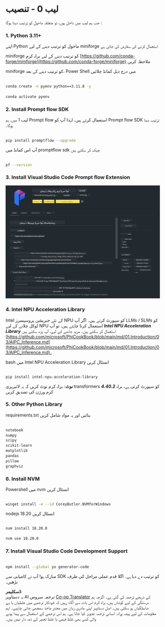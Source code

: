 <!--
CO_OP_TRANSLATOR_METADATA:
{
  "original_hash": "a4ef39027902e82f2c33d568d2a2259a",
  "translation_date": "2025-05-07T13:51:42+00:00",
  "source_file": "md/02.Application/02.Code/Phi3/VSCodeExt/HOL/AIPC/01.Installations.md",
  "language_code": "ur"
}
-->
# **لیب 0 - تنصیب**

جب ہم لیب میں داخل ہوں، تو متعلقہ ماحول کو ترتیب دینا ہوگا :


### **1. Python 3.11+**

اپنے Python ماحول کو ترتیب دینے کے لیے miniforge استعمال کرنے کی سفارش کی جاتی ہے

miniforge کو ترتیب دینے کے لیے براہ کرم [https://github.com/conda-forge/miniforge](https://github.com/conda-forge/miniforge) ملاحظہ کریں

miniforge کو ترتیب دینے کے بعد، Power Shell میں درج ذیل کمانڈ چلائیں

```bash

conda create -n pyenv python==3.11.8 -y

conda activate pyenv

```


### **2. Install Prompt flow SDK**

لیب 1 میں، ہم Prompt flow استعمال کرتے ہیں، لہٰذا آپ کو Prompt flow SDK ترتیب دینا ہوگا۔

```bash

pip install promptflow --upgrade

```

آپ اس کمانڈ میں promptflow sdk چیک کر سکتے ہیں


```bash

pf --version

```

### **3. Install Visual Studio Code Prompt flow Extension**

![pf](../../../../../../../../../translated_images/pf_ext.8cf76b5846e9b8562b0dd276004237b3ff3797066b9f912d39c0ae6c88b35878.ur.png)


### **4. Intel NPU Acceleration Library**

Intel کے نئے جنریشن پروسیسرز NPU کو سپورٹ کرتے ہیں۔ اگر آپ LLMs / SLMs کو لوکل چلانے کے لیے NPU استعمال کرنا چاہتے ہیں، تو آپ ***Intel NPU Acceleration Library*** استعمال کر سکتے ہیں۔ مزید جاننے کے لیے، آپ پڑھ سکتے ہیں [https://github.com/microsoft/PhiCookBook/blob/main/md/01.Introduction/03/AIPC_Inference.md](https://github.com/microsoft/PhiCookBook/blob/main/md/01.Introduction/03/AIPC_Inference.md)۔

bash میں Intel NPU Acceleration Library انسٹال کریں


```bash

pip install intel-npu-acceleration-library

```

***نوٹ***: براہ کرم نوٹ کریں کہ یہ لائبریری transformers ***4.40.2*** کو سپورٹ کرتی ہے، براہ کرم ورژن کی تصدیق کریں


### **5. Other Python Library**


requirements.txt بنائیں اور یہ مواد شامل کریں

```txt

notebook
numpy 
scipy 
scikit-learn 
matplotlib 
pandas 
pillow 
graphviz

```


### **6. Install NVM**

Powershell میں nvm انسٹال کریں


```bash

winget install -e --id CoreyButler.NVMforWindows

```

nodejs 18.20 انسٹال کریں


```bash

nvm install 18.20.0

nvm use 18.20.0

```

### **7. Install Visual Studio Code Development Support**


```bash

npm install --global yo generator-code

```

مبارک ہو! آپ نے کامیابی سے SDK کو ترتیب دے دیا ہے۔ اگلا قدم عملی مراحل کی طرف بڑھیں۔

**ڈسکلیمر**:  
یہ دستاویز AI ترجمہ سروس [Co-op Translator](https://github.com/Azure/co-op-translator) کے ذریعے ترجمہ کی گئی ہے۔ اگرچہ ہم درستگی کے لیے کوشاں ہیں، براہ کرم اس بات سے آگاہ رہیں کہ خودکار ترجمے میں غلطیاں یا بے ضابطگیاں ہو سکتی ہیں۔ اصل دستاویز اپنی مادری زبان میں معتبر ماخذ سمجھی جانی چاہیے۔ اہم معلومات کے لیے پیشہ ورانہ انسانی ترجمہ تجویز کیا جاتا ہے۔ ہم اس ترجمے کے استعمال سے پیدا ہونے والی کسی بھی غلط فہمی یا غلط تعبیر کے ذمہ دار نہیں ہیں۔